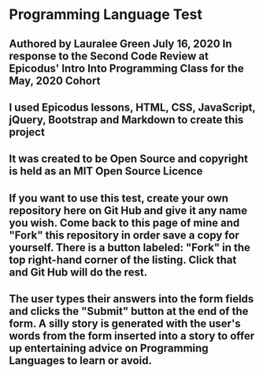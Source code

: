 # Programming Language Test

## Authored by Lauralee Green July 16, 2020 In response to the Second Code Review at Epicodus' Intro Into Programming Class for the May, 2020 Cohort

## I used Epicodus lessons, HTML, CSS, JavaScript, jQuery, Bootstrap and Markdown to create this project

## It was created to be Open Source and copyright is held as an MIT Open Source Licence

## If you want to use this test, create your own repository here on Git Hub and give it any name you wish. Come back to this page of mine and "Fork" this repository in order save a copy for yourself. There is a button labeled: "Fork"  in the top right-hand corner of the listing. Click that and Git Hub will do the rest. 

## The user types their answers into the form fields and clicks the "Submit" button at the end of the form. A silly story is generated with the user's words from the form inserted into a story to offer up entertaining advice on Programming Languages to learn or avoid.
